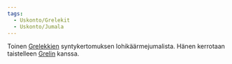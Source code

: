```yaml
---
tags:
  - Uskonto/Grelekit
  - Uskonto/Jumala
---
```

Toinen [Grelekkien](Grelekit.md) syntykertomuksen lohikäärmejumalista. Hänen kerrotaan taistelleen [Grelin](Greli.md) kanssa.